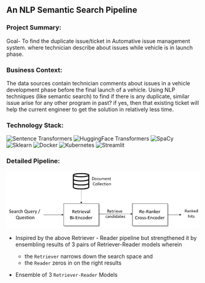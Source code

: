 ## An NLP Semantic Search Pipeline

### Project Summary:
Goal- To find the duplicate issue/ticket in Automative issue management system. where technician describe about issues while vehicle is in launch phase.

### Business Context:

The data sources contain technician comments about issues in a vehicle development phase before the final launch of a vehicle.
Using NLP techniques (like semantic search) to find if there is any duplicate, similar issue arise for any other program in past? 
if yes, then that existing ticket will help the current engineer to get the solution in relatively less time. 

### Technology Stack:
 
![Sentence Transformers](https://img.shields.io/badge/-SentenceTransformers-green?style=for-the-badge=white) 
![HuggingFace Transformers](https://img.shields.io/badge/-Transformers-blue?style=for-the-badge=white) 
![SpaCy](https://img.shields.io/badge/-SpaCy-green?style=for-the-badge=white) 
![Sklearn](https://img.shields.io/badge/-Sklearn-green?style=for-the-badge=white) 
![Docker](https://img.shields.io/badge/-Docker-green?style=for-the-badge=white) 
![Kubernetes](https://img.shields.io/badge/-Kubernetes-blue?style=for-the-badge=white) 
![Streamlit](https://img.shields.io/badge/-Streamlit-yellow?style=for-the-badge=black)  


### Detailed Pipeline:

![SBERT Source](https://raw.githubusercontent.com/UKPLab/sentence-transformers/master/docs/img/InformationRetrieval.png)

- Inspired by the above Retriever - Reader pipeline but strengthened it by ensembling results of 3 pairs of Retriever-Reader models wherein
    - the `Retriever` narrows down the search space and
    - the `Reader` zeros in on the right results

- Ensemble of 3 `Retriever-Reader` Models
